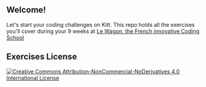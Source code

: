 ## Welcome!

Let's start your coding challenges on Kitt. This repo holds all the exercises
you'll cover during your 9 weeks at [Le Wagon, the French innovative Coding School](http://www.lewagon.org/en)


## Exercises License

[![Creative Commons Attribution-NonCommercial-NoDerivatives 4.0 International License](https://i.creativecommons.org/l/by-nc-nd/4.0/88x31.png)](http://creativecommons.org/licenses/by-nc-nd/4.0/)